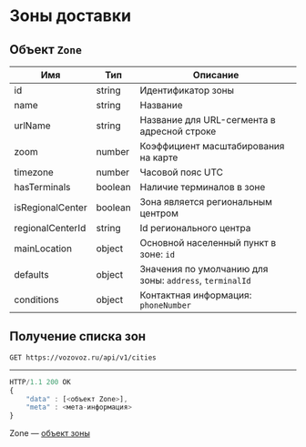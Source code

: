 # Зоны доставки

## Объект `Zone`

Имя | Тип | Описание
--- | --- | --------
id | string | Идентификатор зоны
name | string | Название
urlName | string | Название для URL-сегмента в адресной строке
zoom | number | Коэффициент масштабирования на карте
timezone | number | Часовой пояс UTC
hasTerminals | boolean | Наличие терминалов в зоне
isRegionalCenter | boolean | Зона является региональным центром
regionalCenterId | string | Id регионального центра
mainLocation | object | Основной населенный пункт в зоне: `id`
defaults | object | Значения по умолчанию для зоны: `address`, `terminalId`
conditions | object | Контактная информация: `phoneNumber`

## Получение списка зон

`GET https://vozovoz.ru/api/v1/cities`

---

```js
HTTP/1.1 200 OK
{
    "data" : [<объект Zone>],
    "meta" : <мета-информация>
}
```

Zone — [объект зоны](zones.md)
